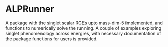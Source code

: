 # ALPRunner

A package with the singlet scalar RGEs upto mass-dim-5 implemented, and functions to numerically solve the running. A couple of examples exploring singlet phenomenology across energies, with necessary documentation of the package functions for users is provided.
